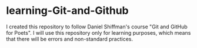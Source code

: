 # learning-Git-and-Github
I created this repository to follow Daniel Shiffman's course "Git and GitHub for Poets".
I will use this repository only for learning purposes, which means that there will be errors and non-standard practices.
